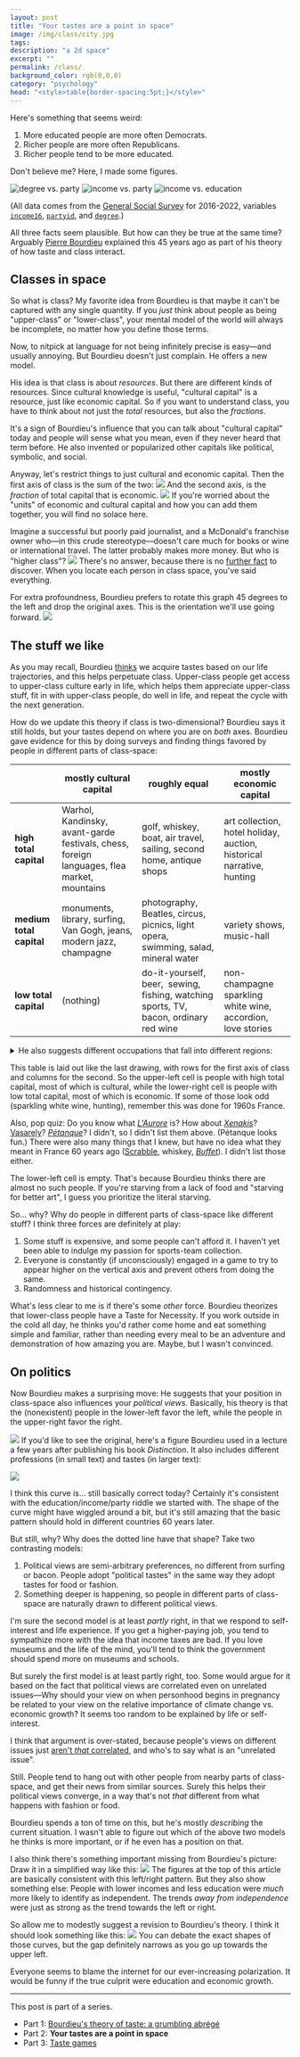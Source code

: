 ```yaml
---
layout: post
title: "Your tastes are a point in space"
image: /img/class/city.jpg
tags: 
description: "a 2d space"
excerpt: ""
permalink: /class/
background_color: rgb(0,0,0)
category: "psychology"
head: "<style>table{border-spacing:5pt;}</style>"
---
```


Here's something that seems weird:

1. More educated people are more often Democrats.
2. Richer people are more often Republicans.
3. Richer people tend to be more educated.

Don't believe me? Here, I made some figures.

![degree vs. party](/img/class/degree%20party.svg)
![income vs. party](/img/class/income%20party.svg) 
![income vs. education](/img/class/income%20education.svg)

(All data comes from the [General Social Survey](https://gss.norc.org/) for 2016-2022, variables [`income16`](https://gssdataexplorer.norc.org/variables/6167/vshow), [`partyid`](https://gssdataexplorer.norc.org/variables/141/vshow), and [`degree`](https://gssdataexplorer.norc.org/variables/59/vshow).)

All three facts seem plausible. But how can they be true at the same time? Arguably [Pierre Bourdieu](/bourdieu) explained this 45 years ago as part of his theory of how taste and class interact.

## Classes in space

So what is class? My favorite idea from Bourdieu is that maybe it can't be captured with any single quantity. If you *just* think about people as being "upper-class" or "lower-class", your mental model of the world will always be incomplete, no matter how you define those terms.

Now, to nitpick at language for not being infinitely precise is easy—and usually annoying. But Bourdieu doesn't just complain. He offers a new model.

His idea is that class is about *resources*. But there are different kinds of resources. Since cultural knowledge is useful, "cultural capital" is a resource, just like economic capital. So if you want to understand class, you have to think about not just the *total* resources, but also the *fractions*.

It's a sign of Bourdieu's influence that you can talk about "cultural capital" today and people will sense what you mean, even if they never heard that term before. He also invented or popularized other capitals like political, symbolic, and social.

Anyway, let's restrict things to just cultural and economic capital. Then the first axis of class is the sum of the two:
![](/img/class/drawings-0002.svg)
And the second axis, is the *fraction* of total capital that is economic.
![](/img/class/drawings-0003.svg)
If you're worried about the "units" of economic and cultural capital and how you can add them together, you will find no solace here.

Imagine a successful but poorly paid journalist, and a McDonald's franchise owner who—in this crude stereotype—doesn't care much for books or wine or international travel. The latter probably makes more money. But who is "higher class"? 
![](/img/class/drawings-0004.svg)
There's no answer, because there is no [further fact](/no-self/#no-further-fact) to discover. When you locate each person in class space, you've said everything.

For extra profoundness, Bourdieu prefers to rotate this graph 45 degrees to the left and drop the original axes. This is the orientation we'll use going forward.
![](/img/class/drawings-0005.svg)

## The stuff we like

As you may recall, Bourdieu [thinks](/bourdieu/) we acquire tastes based on our life trajectories, and this helps perpetuate class. Upper-class people get access to upper-class culture early in life, which helps them appreciate upper-class stuff, fit in with upper-class people, do well in life, and repeat the cycle with the next generation.

How do we update this theory if class is two-dimensional? Bourdieu says it still holds, but your tastes depend on where you are on *both* axes. Bourdieu gave evidence for this by doing surveys and finding things favored by people in different parts of class-space:

| |mostly cultural capital| roughly equal | mostly economic capital |
|-|-|-| - |
|**high total capital**|Warhol, Kandinsky, avant-garde festivals, chess, foreign languages, flea market, mountains|golf, whiskey, boat, air travel, sailing, second home, antique shops|art collection, hotel holiday, auction, historical narrative, hunting| 
|**medium total capital**|monuments, library, surfing, Van Gogh, jeans, modern jazz, champagne|photography, Beatles, circus, picnics, light opera, swimming, salad, mineral water|variety shows, music-hall| 
|**low total capital**|(nothing)|do-it-yourself, beer,  sewing, fishing, watching sports, TV, bacon, ordinary red wine|non-champagne sparkling white wine, accordion, love stories| 

<details markdown="1">
<summary>He also suggests different occupations that fall into different regions:</summary>

| |mostly cultural capital| mixed |  mostly economic capital |
|-|-|-| - |
|high total capital|secondary teachers, college teachers, artistic producers| professions, engineers, private-sector executives|industrialists, commercial employers|
|medium total capital|cultural intermediaries, primary teachers| social and medical services, craftsmen, junior executives, secretaries, technicians| small shopkeepers, craftsmen |
|low total capital|(no one)|office workers, foremen, farmers|farm labourers|

</details>

This table is laid out like the last drawing, with rows for the first axis of class and columns for the second. So the upper-left cell is people with high total capital, most of which is cultural, while the lower-right cell is people with low total capital, most of which is economic. If some of those look odd (sparkling white wine, hunting), remember this was done for 1960s France.

Also, pop quiz: Do you know what [*L'Aurore*](https://en.wikipedia.org/wiki/L'Aurore) is? How about [*Xenakis*](https://en.wikipedia.org/wiki/Iannis_Xenakis)? [Vasarely](https://en.wikipedia.org/wiki/Victor_Vasarely)? [*Pétanque*](https://en.wikipedia.org/wiki/P%C3%A9tanque)? I didn't, so I didn't list them above. (Pétanque looks fun.) There were also many things that I knew, but have no idea what they meant in France 60 years ago ([Scrabble](https://en.wikipedia.org/wiki/Scrabble), whiskey, [*Buffet*](https://en.wikipedia.org/wiki/Bernard_Buffet)). I didn't list those either.

The lower-left cell is empty. That's because Bourdieu thinks there are almost no such people. If you're starving from a lack of food and "starving for better art", I guess you prioritize the literal starving.

So... why? Why do people in different parts of class-space like different stuff? I think three forces are definitely at play:
1. Some stuff is expensive, and some people can't afford it. I haven't yet been able to indulge my passion for sports-team collection.
2. Everyone is constantly (if unconsciously) engaged in a game to try to appear higher on the vertical axis and prevent others from doing the same.
3. Randomness and historical contingency.

What's less clear to me is if there's some *other* force. Bourdieu theorizes that lower-class people have a Taste for Necessity. If you work outside in the cold all day, he thinks you'd rather come home and eat something simple and familiar, rather than needing every meal to be an adventure and demonstration of how amazing you are. Maybe, but I wasn't convinced.

## On politics

Now Bourdieu makes a surprising move: He suggests that your position in class-space also influences your *political views*. Basically, his theory is that the (nonexistent) people in the lower-left favor the left, while the people in the upper-right favor the right.

![](/img/class/drawings-0006.svg)
If you'd like to see the original, here's a figure Bourdieu used in a lecture a few years after publishing his book *Distinction*. It also includes different professions (in small text) and tastes (in larger text):

![](/img/class/social%20positions.jpg)

I think this curve is... still basically correct today? Certainly it's consistent with the education/income/party riddle we started with. The shape of the curve might have wiggled around a bit, but it's still amazing that the basic pattern should hold in different countries 60 years later.

But still, why? Why does the dotted line have that shape? Take two contrasting models:
1. Political views are semi-arbitrary preferences, no different from surfing or bacon. People adopt "political tastes" in the same way they adopt tastes for food or fashion.
2. Something deeper is happening, so people in different parts of class-space are naturally drawn to different political views. 

I'm sure the second model is at least *partly* right, in that we respond to self-interest and life experience. If you get a higher-paying job, you tend to sympathize more with the idea that income taxes are bad. If you love museums and the life of the mind, you'll tend to think the government should spend more on museums and schools.

But surely the first model is at least partly right, too. Some would argue for it based on the fact that political views are correlated even on unrelated issues—Why should your view on when personhood begins in pregnancy be related to your view on the relative importance of climate change vs. economic growth? It seems too random to be explained by life or self-interest.

I think that argument is over-stated, because people's views on different issues just [aren't *that* correlated](/polarization-sample-bias/), and who's to say what is an "unrelated issue".

Still. People tend to hang out with other people from nearby parts of class-space, and get their news from similar sources. Surely this helps their political views converge, in a way that's not *that* different from what happens with fashion or food.

Bourdieu spends a ton of time on this, but he's mostly *describing* the current situation. I wasn't able to figure out which of the above two models he thinks is more important, or if he even has a position on that.

I also think there's something important missing from Bourdieu's picture: Draw it in a simplified way like this:
![](/img/class/drawings-0007.svg)
The figures at the top of this article are basically consistent with this left/right pattern. But they also show something else: People with lower incomes and less education were *much* more likely to identify as independent. The trends *away from independence* were just as strong as the trend towards the left or right.

So allow me to modestly suggest a revision to Bourdieu's theory. I think it should look something like this:
![](/img/class/drawings-0008.svg)
You can debate the exact shapes of those curves, but the gap definitely narrows as you go up towards the upper left.

Everyone seems to blame the internet for our ever-increasing polarization. It would be funny if the true culprit were education and economic growth.

---

This post is part of a series.

* Part 1: [Bourdieu's theory of taste: a grumbling abrégé](/bourdieu/)
* Part 2: **Your tastes are a point in space**
* Part 3: [Taste games](/taste-games/)